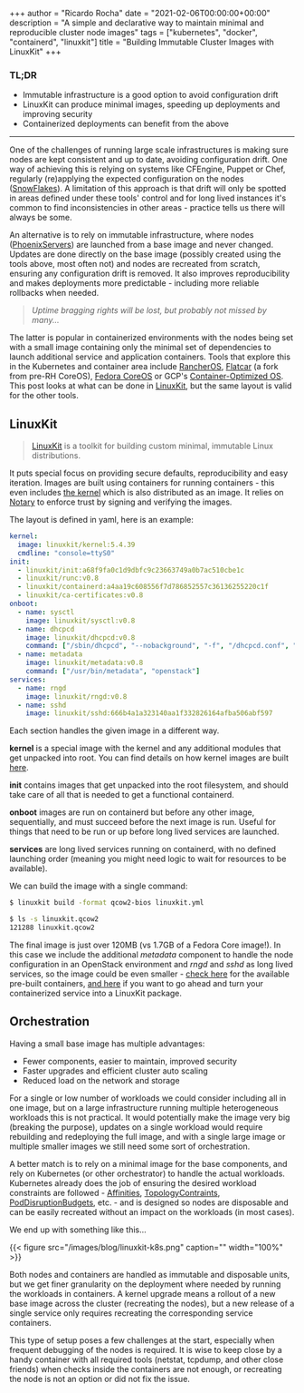 +++
author = "Ricardo Rocha"
date = "2021-02-06T00:00:00+00:00"
description = "A simple and declarative way to maintain minimal and reproducible cluster node images"
tags = ["kubernetes", "docker", "containerd", "linuxkit"]
title = "Building Immutable Cluster Images with LinuxKit"
+++

### TL;DR

* Immutable infrastructure is a good option to avoid configuration drift
* LinuxKit can produce minimal images, speeding up deployments and improving security
* Containerized deployments can benefit from the above

---

One of the challenges of running large scale infrastructures is making sure
nodes are kept consistent and up to date, avoiding configuration drift. One
way of achieving this is relying on systems like CFEngine, Puppet or Chef, regularly
(re)applying the expected configuration on the nodes ([SnowFlakes](https://martinfowler.com/bliki/SnowflakeServer.html)).
A limitation of this approach is that drift will only be spotted in areas defined under these tools' control and
for long lived instances it's common to find inconsistencies in other areas -
practice tells us there will always be some.

An alternative is to rely on immutable infrastructure, where nodes
([PhoenixServers](https://martinfowler.com/bliki/PhoenixServer.html)) are launched
from a base image and never changed. Updates are done directly on the base
image (possibly created using the tools above, most often not) and nodes are recreated from
scratch, ensuring any configuration drift is removed. It also improves
reproducibility and makes deployments more predictable - including more reliable rollbacks
when needed.

> *Uptime bragging rights will be lost, but probably not missed by many...*

The latter is popular in containerized environments with the nodes
being set with a small image containing only the minimal set of dependencies to
launch additional service and application containers. Tools that explore this in the Kubernetes and container area include [RancherOS](https://rancher.com/docs/os/v1.x/en/),
[Flatcar](https://www.flatcar-linux.org/) (a fork from pre-RH CoreOS), [Fedora
CoreOS](https://getfedora.org/en/coreos?stream=stable) or GCP's [Container-Optimized OS](https://cloud.google.com/container-optimized-os/docs). This post looks at what can be done in [LinuxKit](https://github.com/linuxkit/linuxkit), but the same layout
is valid for the other tools.

## LinuxKit

> [LinuxKit](https://github.com/linuxkit/linuxkit) is a toolkit for building custom minimal, immutable Linux distributions.

It puts special focus on providing secure defaults, reproducibility and easy
iteration. Images are built using containers for running containers - this even
includes [the kernel](https://github.com/linuxkit/linuxkit/blob/master/docs/kernels.md) 
which is also distributed as an image. It relies on [Notary](https://github.com/linuxkit/linuxkit/blob/master/docs/signing.md)
to enforce trust by signing and verifying the images.

The layout is defined in yaml, here is an example:
```yaml
kernel:
  image: linuxkit/kernel:5.4.39
  cmdline: "console=ttyS0"
init:
  - linuxkit/init:a68f9fa0c1d9dbfc9c23663749a0b7ac510cbe1c
  - linuxkit/runc:v0.8
  - linuxkit/containerd:a4aa19c608556f7d786852557c36136255220c1f
  - linuxkit/ca-certificates:v0.8
onboot:
  - name: sysctl
    image: linuxkit/sysctl:v0.8
  - name: dhcpcd
    image: linuxkit/dhcpcd:v0.8
    command: ["/sbin/dhcpcd", "--nobackground", "-f", "/dhcpcd.conf", "-1"]
  - name: metadata
    image: linuxkit/metadata:v0.8
    command: ["/usr/bin/metadata", "openstack"]
services:
  - name: rngd
    image: linuxkit/rngd:v0.8
  - name: sshd
    image: linuxkit/sshd:666b4a1a323140aa1f332826164afba506abf597
```

Each section handles the given image in a different way.

**kernel** is a special image with the kernel and any additional modules
  that get unpacked into root. You can find details on how kernel images are built
  [here](https://github.com/linuxkit/linuxkit/blob/master/docs/kernels.md).

**init** contains images that get unpacked into the root filesystem,
  and should take care of all that is needed to get a functional containerd. 

**onboot** images are run on containerd but before any other image, sequentially, and must
  succeed before the next image is run. Useful for things that need to be run
  or up before long lived services are launched.

**services** are long lived services running on containerd, with no
  defined launching order (meaning you might need logic to wait for resources to be
  available).

We can build the image with a single command:
```bash
$ linuxkit build -format qcow2-bios linuxkit.yml

$ ls -s linuxkit.qcow2 
121288 linuxkit.qcow2
```

The final image is just over 120MB (vs 1.7GB of a Fedora Core image!).
In this case we include the additional *metadata*
component to handle the node configuration in an OpenStack environment and
*rngd* and *sshd* as long lived services, so the image could be even smaller -
[check here](https://github.com/linuxkit/linuxkit/tree/master/pkg) for the
available pre-built containers, [and
here](https://github.com/linuxkit/linuxkit/blob/master/docs/packages.md) if you
want to go ahead and turn your containerized service into a LinuxKit package.

## Orchestration

Having a small base image has multiple advantages:
* Fewer components, easier to maintain, improved security
* Faster upgrades and efficient cluster auto scaling
* Reduced load on the network and storage

For a single or low number of workloads we could consider including all in
one image, but on a large infrastructure running multiple heterogeneous workloads this is not 
practical. It would potentially make the image very big (breaking the purpose),
updates on a single workload would require rebuilding and redeploying the full image,
and with a single large image or multiple smaller images we still need some sort of orchestration.

A better match is to rely on a minimal image
for the base components, and rely on Kubernetes (or other orchestrator) to
handle the actual workloads. Kubernetes already does the job of ensuring the
desired workload constraints are followed - [Affinities](https://kubernetes.io/docs/concepts/scheduling-eviction/assign-pod-node/#affinity-and-anti-affinity),
[TopologyContraints](https://kubernetes.io/docs/concepts/workloads/pods/pod-topology-spread-constraints/), [PodDisruptionBudgets](https://kubernetes.io/docs/concepts/workloads/pods/disruptions/#pod-disruption-budgets), etc. -
and is designed so nodes are disposable and can be easily recreated without an
impact on the workloads (in most cases).

We end up with something like this...

{{< figure src="/images/blog/linuxkit-k8s.png"
    caption="" width="100%" >}}

Both nodes and containers are handled as immutable and disposable units, but
we get finer granularity on the deployment where needed by running the
workloads in containers. A kernel upgrade means a rollout of a new base image
across the cluster (recreating the nodes), but a new release of a single
service only requires recreating the corresponding service containers.

This type of setup poses a few challenges at the start, especially when
frequent debugging of the nodes is required. It is wise to keep close by a handy
container with all required tools (netstat, tcpdump, and other close friends)
when checks inside the containers are not enough, or recreating the node is not
an option or did not fix the issue.
